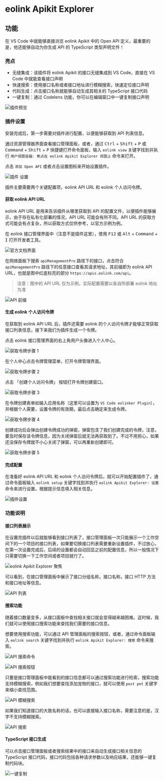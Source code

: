 # eolink Apikit Explorer

## 功能

在 VS Code 中就能够直接浏览 eolink Apikit 中的 Open API 定义，最重要的是，他还能够自动为你生成 API 的 TypeScript 类型声明文件！

### 亮点

- 无缝集成：该插件将 eolink Apikit 的接口无缝集成到 VS Code，直接在 VS Code 中就能查看接口声明
- 快速搜索：使用接口名称或者接口地址进行模糊搜索，快速定位接口声明
- 代码生成：点击接口名称就能够自动生成其相关的 TypeScript 接口代码
- 一键复制：通过 Codelens 功能，你可以在编辑窗口中一键复制接口声明

![插件预览](./docs/preview.gif)

### 插件设置

安装完成后，第一步需要对插件进行配置，以便能够获取到 API 列表信息。

通过资源管理器界面查看接口管理面板，或者，通过 <kbd>Ctrl</kbd> + <kbd>Shift</kbd> + <kbd>P</kbd> 或 <kbd>Command</kbd> + <kbd>Shift</kbd> + <kbd>P</kbd> 快捷键打开命令面板，输入 `eolink view` 关键字找到并执行 `用户视图容器: 焦点在 eolink Apikit Explorer 视图上` 命令来打开。

点击 `添加 Open API` 或者点击设置图标来开始设置插件。

![插件 设置](./docs/setup-button.png)

插件主要需要两个关键配置项，eolink API URL 和 eolink 个人访问令牌。

#### 获取 eolink API URL

eolink API URL 是用来告诉插件从哪里获取到 API 的配置文件，以便插件能够展示，由于存在私有化部署的情况，API URL 可能会有所不同。API URL 的获取方式可能会有点复杂，所以获取方式仅供参考，以官方示例为例。

在 eolink 接口管理界面中（注意不是插件这里），使用 <kbd>F12</kbd> 或 <kbd>Alt</kbd> + <kbd>Command</kbd> + <kbd>I</kbd> 打开开发者工具。

![官方文档界面](./docs/official-site.png)

在网络面板下搜索 `apiManagementPro` 路径下的接口，点击符合 `apiManagementPro` 路径下的任意接口查看其请求地址，其前缀即为 eolink API URL，也就是图中红底标亮的部分 `https://apis.eolink.com/api`。

> 注意：图中的 API URL 仅为示例，实际配置需要以各自所部署 eolink 地址为准

![API 前缀](./docs/api-url.png)

#### 生成 eolink 个人访问令牌

在获取到 eolink API URL 后，插件还需要 eolink 的个人访问令牌才能够正常获取接口列表信息，接下来我们为插件生成一个令牌。

点击 eolink 接口管理界面的右上角用户头像进入个人中心。

![获取令牌步骤 1](./docs/token-step1.png)

在个人中心点击令牌管理菜单，打开令牌管理界面。

![获取令牌步骤 2](./docs/token-step2.png)

点击 「创建个人访问令牌」 按钮打开令牌创建窗口。

![获取令牌步骤 3](./docs/token-step3.png)

在令牌创建表单如输入应用名称（这里可以设置为 `VS Code eolinker Plugin`），并根据个人需要，设置令牌的有效期，最后点击确定来生成令牌。

![获取令牌步骤 4](./docs/token-step4.png)

创建成功后会弹出创建令牌成功的弹窗，弹窗包含了我们创建完成的令牌，注意，要及时保存该令牌信息，因为关闭弹窗后就无法再获取到了。不过不用担心，如果还没保存令牌就不小心关闭了弹窗，可以再重新创建即可。

![获取令牌步骤 5](./docs/token-step5.png)

#### 完成配置

在准备好 eolink API URL 和 eolink 个人访问令牌后，就可以开始配置插件了，通过命令面板输入 `eolink setup` 关键字找到并执行 `eolink Apikit Explorer: 设置` 命令来进行设置，根据提示信息填入相关信息。

![插件设置](./docs/eolink-setup.png)

### 功能说明

#### 接口列表展示

在设置完插件以后就能够看到接口列表了，接口管理面板一次只能展示一个工作空间下的一个项目的接口列表，如果要切换接口列表需要重新设置插件，不过放心，在第一次设置完成后，后续的设置都会自动回显之前的配置信息，所以一般情况下只需要切换一下工作空间或者项目就行了。

![eolink Apikit Explorer 聚焦](./docs/eolink-view.png)

可以看到，在接口管理面板中展示了接口分组名称，接口名称，接口 HTTP 方法和接口地址等信息。

![API 列表](./docs/api-list.png)

#### 搜索功能

随着接口数量变多，从接口面板中查找相关接口就会变得越来越困难。这时候，我们就可以使用接口搜索功能来查找我们需要的接口信息。

想要使用搜索功能，可以通过 API 管理面板的搜索按钮，或者，通过命令面板输入 `eolink search` 关键字找到并执行 `eolink Apikit Explorer: 搜索` 命令来搜索。

![API 搜索命令](./docs/search-command.png)

![API 搜索按钮](./docs/search-button.png)

只要是接口管理面板中能看到的接口信息都可以通过搜索功能进行检索，搜索功能支持模糊搜索，例如我们想要查找添加宠物的接口，就可以使用 `post pet` 关键字来缩小查找范围。

![API 模糊搜索](./docs/fuzzy-search.png)

如果我们知道接口的大致名称的话，也可以直接输入接口名称，需要注意的是，汉字不支持模糊搜索。

![API 搜索](./docs/search.png)

#### TypeScript 接口生成

可以点击接口管理面板或者搜索结果中的接口来自动生成接口相关信息的 TypeScript 接口代码，接口代码包括各种请求参数以及响应结果，还能够一键复制代码块。

![一键复制](./docs/fast-copy.png)
